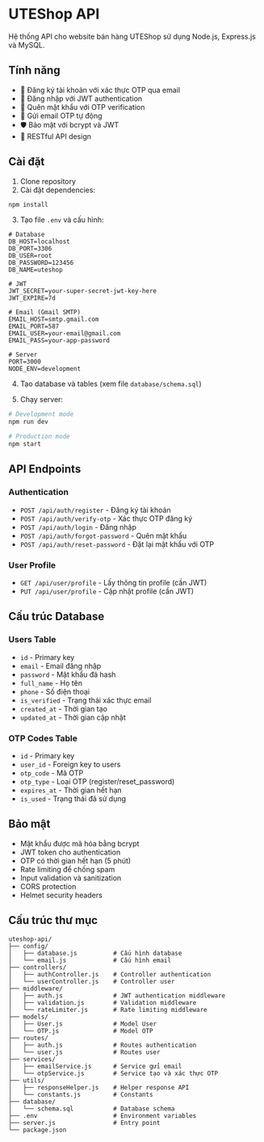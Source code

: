# UTEShop API

Hệ thống API cho website bán hàng UTEShop sử dụng Node.js, Express.js và MySQL.

## Tính năng

- 🔐 Đăng ký tài khoản với xác thực OTP qua email
- 🔑 Đăng nhập với JWT authentication
- 🔄 Quên mật khẩu với OTP verification
- 📧 Gửi email OTP tự động
- 🛡️ Bảo mật với bcrypt và JWT
- 🚀 RESTful API design

## Cài đặt

1. Clone repository
2. Cài đặt dependencies:
```bash
npm install
```

3. Tạo file `.env` và cấu hình:
```env
# Database
DB_HOST=localhost
DB_PORT=3306
DB_USER=root
DB_PASSWORD=123456
DB_NAME=uteshop

# JWT
JWT_SECRET=your-super-secret-jwt-key-here
JWT_EXPIRE=7d

# Email (Gmail SMTP)
EMAIL_HOST=smtp.gmail.com
EMAIL_PORT=587
EMAIL_USER=your-email@gmail.com
EMAIL_PASS=your-app-password

# Server
PORT=3000
NODE_ENV=development
```

4. Tạo database và tables (xem file `database/schema.sql`)

5. Chạy server:
```bash
# Development mode
npm run dev

# Production mode
npm start
```

## API Endpoints

### Authentication

- `POST /api/auth/register` - Đăng ký tài khoản
- `POST /api/auth/verify-otp` - Xác thực OTP đăng ký
- `POST /api/auth/login` - Đăng nhập
- `POST /api/auth/forgot-password` - Quên mật khẩu
- `POST /api/auth/reset-password` - Đặt lại mật khẩu với OTP

### User Profile

- `GET /api/user/profile` - Lấy thông tin profile (cần JWT)
- `PUT /api/user/profile` - Cập nhật profile (cần JWT)

## Cấu trúc Database

### Users Table
- `id` - Primary key
- `email` - Email đăng nhập
- `password` - Mật khẩu đã hash
- `full_name` - Họ tên
- `phone` - Số điện thoại
- `is_verified` - Trạng thái xác thực email
- `created_at` - Thời gian tạo
- `updated_at` - Thời gian cập nhật

### OTP Codes Table
- `id` - Primary key
- `user_id` - Foreign key to users
- `otp_code` - Mã OTP
- `otp_type` - Loại OTP (register/reset_password)
- `expires_at` - Thời gian hết hạn
- `is_used` - Trạng thái đã sử dụng

## Bảo mật

- Mật khẩu được mã hóa bằng bcrypt
- JWT token cho authentication
- OTP có thời gian hết hạn (5 phút)
- Rate limiting để chống spam
- Input validation và sanitization
- CORS protection
- Helmet security headers

## Cấu trúc thư mục

```
uteshop-api/
├── config/
│   ├── database.js          # Cấu hình database
│   └── email.js             # Cấu hình email
├── controllers/
│   ├── authController.js    # Controller authentication
│   └── userController.js    # Controller user
├── middleware/
│   ├── auth.js              # JWT authentication middleware
│   ├── validation.js        # Validation middleware
│   └── rateLimiter.js       # Rate limiting middleware
├── models/
│   ├── User.js              # Model User
│   └── OTP.js               # Model OTP
├── routes/
│   ├── auth.js              # Routes authentication
│   └── user.js              # Routes user
├── services/
│   ├── emailService.js      # Service gửi email
│   └── otpService.js        # Service tạo và xác thực OTP
├── utils/
│   ├── responseHelper.js    # Helper response API
│   └── constants.js         # Constants
├── database/
│   └── schema.sql           # Database schema
├── .env                     # Environment variables
├── server.js                # Entry point
└── package.json
```

